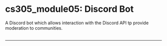 # cs305_module05: Discord Bot
A Discord bot which allows interaction with the Discord API tp provide moderation to communities.<br><br>

---
